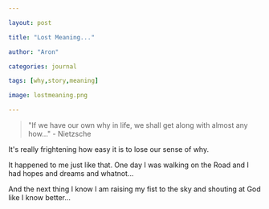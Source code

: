 ```yaml
---

layout: post

title: "Lost Meaning..."

author: "Aron"

categories: journal

tags: [why,story,meaning]

image: lostmeaning.png

---
```


> "If we have our own why in life, we shall get along with almost any how..." - Nietzsche

It's really frightening how easy it is to lose our sense of why. 

It happened to me just like that. One day I was walking on the Road and I had hopes and dreams and whatnot... 

And the next thing I know I am raising my fist to the sky and shouting at God like I know better...

